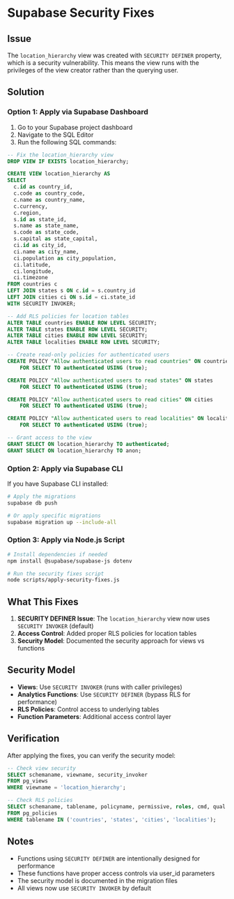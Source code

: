 # Supabase Security Fixes

## Issue
The `location_hierarchy` view was created with `SECURITY DEFINER` property, which is a security vulnerability. This means the view runs with the privileges of the view creator rather than the querying user.

## Solution

### Option 1: Apply via Supabase Dashboard

1. Go to your Supabase project dashboard
2. Navigate to the SQL Editor
3. Run the following SQL commands:

```sql
-- Fix the location_hierarchy view
DROP VIEW IF EXISTS location_hierarchy;

CREATE VIEW location_hierarchy AS
SELECT 
  c.id as country_id,
  c.code as country_code,
  c.name as country_name,
  c.currency,
  c.region,
  s.id as state_id,
  s.name as state_name,
  s.code as state_code,
  s.capital as state_capital,
  ci.id as city_id,
  ci.name as city_name,
  ci.population as city_population,
  ci.latitude,
  ci.longitude,
  ci.timezone
FROM countries c
LEFT JOIN states s ON c.id = s.country_id
LEFT JOIN cities ci ON s.id = ci.state_id
WITH SECURITY INVOKER;

-- Add RLS policies for location tables
ALTER TABLE countries ENABLE ROW LEVEL SECURITY;
ALTER TABLE states ENABLE ROW LEVEL SECURITY;
ALTER TABLE cities ENABLE ROW LEVEL SECURITY;
ALTER TABLE localities ENABLE ROW LEVEL SECURITY;

-- Create read-only policies for authenticated users
CREATE POLICY "Allow authenticated users to read countries" ON countries
    FOR SELECT TO authenticated USING (true);

CREATE POLICY "Allow authenticated users to read states" ON states
    FOR SELECT TO authenticated USING (true);

CREATE POLICY "Allow authenticated users to read cities" ON cities
    FOR SELECT TO authenticated USING (true);

CREATE POLICY "Allow authenticated users to read localities" ON localities
    FOR SELECT TO authenticated USING (true);

-- Grant access to the view
GRANT SELECT ON location_hierarchy TO authenticated;
GRANT SELECT ON location_hierarchy TO anon;
```

### Option 2: Apply via Supabase CLI

If you have Supabase CLI installed:

```bash
# Apply the migrations
supabase db push

# Or apply specific migrations
supabase migration up --include-all
```

### Option 3: Apply via Node.js Script

```bash
# Install dependencies if needed
npm install @supabase/supabase-js dotenv

# Run the security fixes script
node scripts/apply-security-fixes.js
```

## What This Fixes

1. **SECURITY DEFINER Issue**: The `location_hierarchy` view now uses `SECURITY INVOKER` (default)
2. **Access Control**: Added proper RLS policies for location tables
3. **Security Model**: Documented the security approach for views vs functions

## Security Model

- **Views**: Use `SECURITY INVOKER` (runs with caller privileges)
- **Analytics Functions**: Use `SECURITY DEFINER` (bypass RLS for performance)
- **RLS Policies**: Control access to underlying tables
- **Function Parameters**: Additional access control layer

## Verification

After applying the fixes, you can verify the security model:

```sql
-- Check view security
SELECT schemaname, viewname, security_invoker 
FROM pg_views 
WHERE viewname = 'location_hierarchy';

-- Check RLS policies
SELECT schemaname, tablename, policyname, permissive, roles, cmd, qual
FROM pg_policies 
WHERE tablename IN ('countries', 'states', 'cities', 'localities');
```

## Notes

- Functions using `SECURITY DEFINER` are intentionally designed for performance
- These functions have proper access controls via user_id parameters
- The security model is documented in the migration files
- All views now use `SECURITY INVOKER` by default 